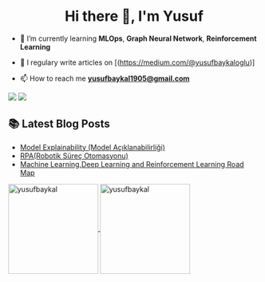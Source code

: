 <h1 align="center">Hi there 👋, I'm Yusuf</h1>

- 🌱 I’m currently learning **MLOps**, **Graph Neural Network**, **Reinforcement Learning**

- 📝 I regulary write articles on [(https://medium.com/@yusufbaykaloglu)]

- 📫 How to reach me **yusufbaykal1905@gmail.com**

[![](https://img.shields.io/badge/linkedin-%230077B5.svg?&style=for-the-badge&logo=linkedin&logoColor=white)](https://www.linkedin.com/in/yusufbaykaloglu/)
[![](https://img.shields.io/badge/medium-%231DA1F2.svg?&style=for-the-badge&logo=mediumr&logoColor=white)](https://medium.com/@yusufbaykaloglu)


##  📚 Latest Blog Posts
- [Model Explainability (Model Açıklanabilirliği)](https://medium.com/@yusufbaykaloglu/model-explainability-model-a%C3%A7%C4%B1klanabilirli%C4%9Fi-8def80bea777)
- [RPA(Robotik Süreç Otomasyonu)](https://medium.com/@yusufbaykaloglu/sanal-emek%C3%A7i-rpa-robotik-s%C3%BCre%C3%A7-otomasyonu-fabdfb8b2ebf)
- [Machine Learning,Deep Learning and Reinforcement Learning Road Map](https://medium.com/yetkingencler/machine-learning-deep-learning-and-reinforcement-learning-road-map-93e5cb8b8260)

<a href="https://github.com/yusufbaykal">
  <img height="180em" align="center" src="https://github-readme-stats.vercel.app/api?username=yusufbaykal&show_icons=true&locale=en&theme=default &include_all_commits=true&count_private=true" alt="yusufbaykal"/>
   <img height="180em" align="center" src="https://github-readme-stats.vercel.app/api/top-langs?username=yusufbaykal&show_icons=true&locale=en&layout=compact&langs_count=8&theme=default" alt="yusufbaykal"/>
